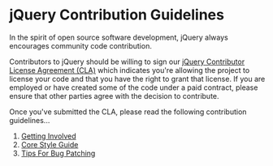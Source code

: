 # jQuery Contribution Guidelines

In the spirit of open source software development, jQuery always encourages community code contribution.

Contributors to jQuery should be willing to sign our [jQuery Contributor License Agreement (CLA)](http://jquery.github.com/cla.html) which indicates you're allowing the project to license your code and that you have the right to grant that license. If you are employed or have created some of the code under a paid contract, please ensure that other parties agree with the decision to contribute.


Once you've submitted the CLA, please read the following contribution guidelines...

1. [Getting Involved](http://docs.jquery.com/Getting_Involved)
2. [Core Style Guide](http://docs.jquery.com/JQuery_Core_Style_Guidelines)
3. [Tips For Bug Patching](http://docs.jquery.com/Tips_for_jQuery_Bug_Patching)
